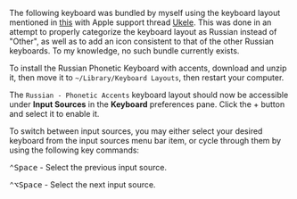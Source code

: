 The following keyboard was bundled by myself using the keyboard layout mentioned in [this](https://discussions.apple.com/thread/6586998?start=0&tstart=0) with Apple support thread [Ukele](http://scripts.sil.org/cms/scripts/page.php?site_id=nrsi&id=ukelele). This was done in an attempt to properly categorize the keyboard layout as Russian instead of "Other", as well as to add an icon consistent to that of the other Russian keyboards. To my knowledge, no such bundle currently exists.

To install the Russian Phonetic Keyboard with accents, download and unzip it, then move it to `~/Library/Keyboard Layouts`, then restart your computer.

The `Russian - Phonetic Accents` keyboard layout should now be accessible under **Input Sources** in the **Keyboard** preferences pane. Click the + button and select it to enable it.

To switch between input sources, you may either select your desired keyboard from the input sources menu bar item, or cycle through them by using the following key commands:

<kbd>⌃</kbd><kbd>Space</kbd> - Select the previous input source.

<kbd>⌃</kbd><kbd>⌥</kbd><kbd>Space</kbd> - Select the next input source.
